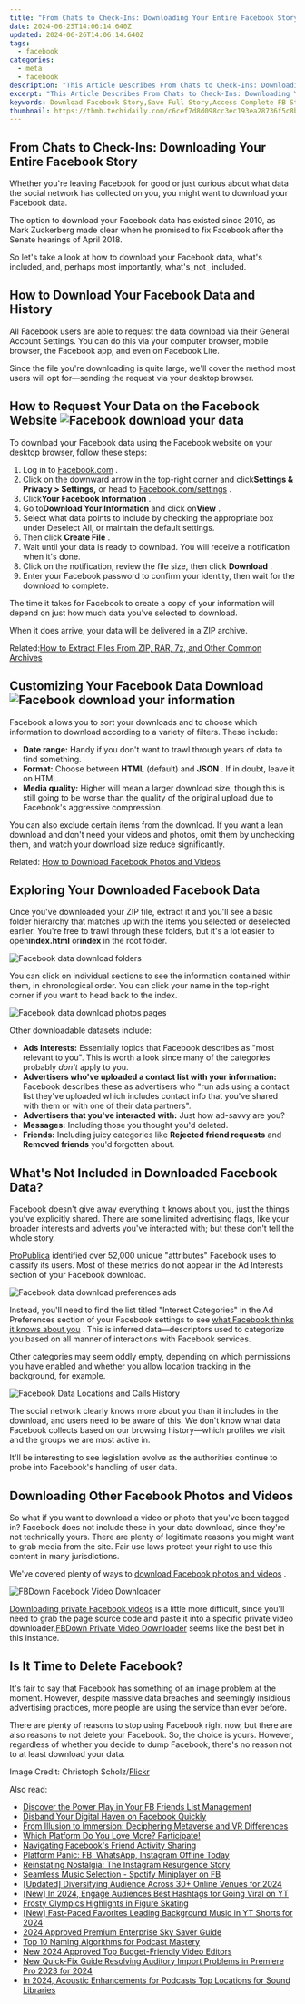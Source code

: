 ```yaml
---
title: "From Chats to Check-Ins: Downloading Your Entire Facebook Story"
date: 2024-06-25T14:06:14.640Z
updated: 2024-06-26T14:06:14.640Z
tags:
  - facebook
categories:
  - meta
  - facebook
description: "This Article Describes From Chats to Check-Ins: Downloading Your Entire Facebook Story"
excerpt: "This Article Describes From Chats to Check-Ins: Downloading Your Entire Facebook Story"
keywords: Download Facebook Story,Save Full Story,Access Complete FB Story,Collect Every Snapshot,Retrieve Entire Facebook Narrative,Get Whole Story Archive,Preserve All Story Elements
thumbnail: https://thmb.techidaily.com/c6cef7d8d098cc3ec193ea28736f5c8bb8a150dde0b8653330eff8897000d29a.jpeg
---
```


## From Chats to Check-Ins: Downloading Your Entire Facebook Story

 Whether you're leaving Facebook for good or just curious about what data the social network has collected on you, you might want to download your Facebook data.

 The option to download your Facebook data has existed since 2010, as Mark Zuckerberg made clear when he promised to fix Facebook after the Senate hearings of April 2018.

 So let's take a look at how to download your Facebook data, what's included, and, perhaps most importantly, what's_not_ included.

## How to Download Your Facebook Data and History

 All Facebook users are able to request the data download via their General Account Settings. You can do this via your computer browser, mobile browser, the Facebook app, and even on Facebook Lite.

 Since the file you're downloading is quite large, we'll cover the method most users will opt for—sending the request via your desktop browser.

## How to Request Your Data on the Facebook Website ![Facebook download your data](https://static1.makeuseofimages.com/wordpress/wp-content/uploads/2021/06/Facebook-download-your-data.png)

 To download your Facebook data using the Facebook website on your desktop browser, follow these steps:

1. Log in to [Facebook.com](http://www.facebook.com) .
2. Click on the downward arrow in the top-right corner and click**Settings & Privacy > Settings,** or head to [Facebook.com/settings](http://www.facebook.com/settings) .
3. Click**Your Facebook Information** .
4. Go to**Download Your Information** and click on**View** .
5. Select what data points to include by checking the appropriate box under Deselect All, or maintain the default settings.
6. Then click **Create File** .
7. Wait until your data is ready to download. You will receive a notification when it's done.
8. Click on the notification, review the file size, then click **Download** .
9. Enter your Facebook password to confirm your identity, then wait for the download to complete.

 The time it takes for Facebook to create a copy of your information will depend on just how much data you've selected to download.

When it does arrive, your data will be delivered in a ZIP archive.

 Related:[How to Extract Files From ZIP, RAR, 7z, and Other Common Archives](https://www.makeuseof.com/tag/extract-files-zip-rar-7z-common-archives/)

## Customizing Your Facebook Data Download ![Facebook download your information](https://static1.makeuseofimages.com/wordpress/wp-content/uploads/2021/06/Facebook-download-your-information-1.png)

 Facebook allows you to sort your downloads and to choose which information to download according to a variety of filters. These include:

* **Date range:** Handy if you don't want to trawl through years of data to find something.
* **Format:** Choose between **HTML** (default) and **JSON** . If in doubt, leave it on HTML.
* **Media quality:** Higher will mean a larger download size, though this is still going to be worse than the quality of the original upload due to Facebook's aggressive compression.

 You can also exclude certain items from the download. If you want a lean download and don't need your videos and photos, omit them by unchecking them, and watch your download size reduce significantly.

 Related: [How to Download Facebook Photos and Videos](https://www.makeuseof.com/tag/7-ways-to-download-facebook-photos-videos-that-actually-still-work-in-2016/)

## Exploring Your Downloaded Facebook Data

 Once you've downloaded your ZIP file, extract it and you'll see a basic folder hierarchy that matches up with the items you selected or deselected earlier. You're free to trawl through these folders, but it's a lot easier to open**index.html** or**index** in the root folder.

![Facebook data download folders](https://static1.makeuseofimages.com/wordpress/wp-content/uploads/2021/06/Facebook-data-download-folders.png)

 You can click on individual sections to see the information contained within them, in chronological order. You can click your name in the top-right corner if you want to head back to the index.

![Facebook data download photos pages](https://static1.makeuseofimages.com/wordpress/wp-content/uploads/2021/06/Facebook-data-download-photos-pages.png)

Other downloadable datasets include:

* **Ads Interests:** Essentially topics that Facebook describes as "most relevant to you". This is worth a look since many of the categories probably _don't_ apply to you.
* **Advertisers who've uploaded a contact list with your information:** Facebook describes these as advertisers who "run ads using a contact list they've uploaded which includes contact info that you've shared with them or with one of their data partners".
* **Advertisers that you've interacted with:** Just how ad-savvy are you?
* **Messages:** Including those you thought you'd deleted.
* **Friends:** Including juicy categories like **Rejected friend requests** and **Removed friends** you'd forgotten about.

## What's Not Included in Downloaded Facebook Data?

 Facebook doesn't give away everything it knows about you, just the things you've explicitly shared. There are some limited advertising flags, like your broader interests and adverts you've interacted with; but these don't tell the whole story.

[ProPublica](https://www.propublica.org/article/facebook-doesnt-tell-users-everything-it-really-knows-about-them) identified over 52,000 unique "attributes" Facebook uses to classify its users. Most of these metrics do not appear in the Ad Interests section of your Facebook download.

![Facebook data download preferences ads](https://static1.makeuseofimages.com/wordpress/wp-content/uploads/2021/06/Facebook-data-download-preferences-ads.png)

 Instead, you'll need to find the list titled "Interest Categories" in the Ad Preferences section of your Facebook settings to see [what Facebook thinks it knows about you](https://www.makeuseof.com/tag/what-facebook-knows-about-you/) . This is inferred data—descriptors used to categorize you based on all manner of interactions with Facebook services.

 Other categories may seem oddly empty, depending on which permissions you have enabled and whether you allow location tracking in the background, for example.

![Facebook Data Locations and Calls History](https://static1.makeuseofimages.com/wordpress/wp-content/uploads/2018/04/locations_calls_fb.jpg)

 The social network clearly knows more about you than it includes in the download, and users need to be aware of this. We don't know what data Facebook collects based on our browsing history—which profiles we visit and the groups we are most active in.

 It'll be interesting to see legislation evolve as the authorities continue to probe into Facebook's handling of user data.

## Downloading Other Facebook Photos and Videos

 So what if you want to download a video or photo that you've been tagged in? Facebook does not include these in your data download, since they're not technically yours. There are plenty of legitimate reasons you might want to grab media from the site. Fair use laws protect your right to use this content in many jurisdictions.

 We've covered plenty of ways to [download Facebook photos and videos](https://www.makeuseof.com/tag/7-ways-to-download-facebook-photos-videos-that-actually-still-work-in-2016/) .

![FBDown Facebook Video Downloader](https://static1.makeuseofimages.com/wordpress/wp-content/uploads/2018/04/fbdown.jpg)

[Downloading private Facebook videos](https://www.makeuseof.com/tag/download-private-facebook-videos/) is a little more difficult, since you'll need to grab the page source code and paste it into a specific private video downloader.[FBDown Private Video Downloader](https://www.fbdown.net/private-downloader.php) seems like the best bet in this instance.

## Is It Time to Delete Facebook?

 It's fair to say that Facebook has something of an image problem at the moment. However, despite massive data breaches and seemingly insidious advertising practices, more people are using the service than ever before.

 There are plenty of reasons to stop using Facebook right now, but there are also reasons to not delete your Facebook. So, the choice is yours. However, regardless of whether you decide to dump Facebook, there's no reason not to at least download your data.

 Image Credit: Christoph Scholz/[Flickr](https://www.flickr.com/photos/140988606@N08/25076399117/)


<ins class="adsbygoogle"
     style="display:block"
     data-ad-format="autorelaxed"
     data-ad-client="ca-pub-7571918770474297"
     data-ad-slot="1223367746"></ins>



<ins class="adsbygoogle"
     style="display:block"
     data-ad-client="ca-pub-7571918770474297"
     data-ad-slot="8358498916"
     data-ad-format="auto"
     data-full-width-responsive="true"></ins>

<span class="atpl-alsoreadstyle">Also read:</span>
<div><ul>
<li><a href="https://facebook.techidaily.com/discover-the-power-play-in-your-fb-friends-list-management/"><u>Discover the Power Play in Your FB Friends List Management</u></a></li>
<li><a href="https://facebook.techidaily.com/disband-your-digital-haven-on-facebook-quickly/"><u>Disband Your Digital Haven on Facebook Quickly</u></a></li>
<li><a href="https://facebook.techidaily.com/from-illusion-to-immersion-deciphering-metaverse-and-vr-differences/"><u>From Illusion to Immersion: Deciphering Metaverse and VR Differences</u></a></li>
<li><a href="https://facebook.techidaily.com/1719148962192-which-platform-do-you-love-more-participate/"><u>Which Platform Do You Love More? Participate!</u></a></li>
<li><a href="https://facebook.techidaily.com/navigating-facebooks-friend-activity-sharing/"><u>Navigating Facebook's Friend Activity Sharing</u></a></li>
<li><a href="https://facebook.techidaily.com/platform-panic-fb-whatsapp-instagram-offline-today/"><u>Platform Panic: FB, WhatsApp, Instagram Offline Today</u></a></li>
<li><a href="https://facebook.techidaily.com/reinstating-nostalgia-the-instagram-resurgence-story/"><u>Reinstating Nostalgia: The Instagram Resurgence Story</u></a></li>
<li><a href="https://facebook.techidaily.com/seamless-music-selection-spotify-miniplayer-on-fb/"><u>Seamless Music Selection - Spotify Miniplayer on FB</u></a></li>
<li><a href="https://facebook-video-footage.techidaily.com/updated-diversifying-audience-across-30plus-online-venues-for-2024/"><u>[Updated] Diversifying Audience Across 30+ Online Venues for 2024</u></a></li>
<li><a href="https://facebook-video-share.techidaily.com/new-in-2024-engage-audiences-best-hashtags-for-going-viral-on-yt/"><u>[New] In 2024, Engage Audiences  Best Hashtags for Going Viral on YT</u></a></li>
<li><a href="https://extra-resources.techidaily.com/frosty-olympics-highlights-in-figure-skating/"><u>Frosty Olympics  Highlights in Figure Skating</u></a></li>
<li><a href="https://eaxpv-info.techidaily.com/new-fast-paced-favorites-leading-background-music-in-yt-shorts-for-2024/"><u>[New] Fast-Paced Favorites  Leading Background Music in YT Shorts for 2024</u></a></li>
<li><a href="https://extra-support.techidaily.com/2024-approved-premium-enterprise-sky-saver-guide/"><u>2024 Approved  Premium Enterprise Sky Saver Guide</u></a></li>
<li><a href="https://extra-tips.techidaily.com/top-10-naming-algorithms-for-podcast-mastery/"><u>Top 10 Naming Algorithms for Podcast Mastery</u></a></li>
<li><a href="https://video-content-creator.techidaily.com/new-2024-approved-top-budget-friendly-video-editors/"><u>New 2024 Approved Top Budget-Friendly Video Editors</u></a></li>
<li><a href="https://sound-tweaking.techidaily.com/new-quick-fix-guide-resolving-auditory-import-problems-in-premiere-pro-2023-for-2024/"><u>New Quick-Fix Guide Resolving Auditory Import Problems in Premiere Pro 2023 for 2024</u></a></li>
<li><a href="https://sound-tweaking.techidaily.com/in-2024-acoustic-enhancements-for-podcasts-top-locations-for-sound-libraries/"><u>In 2024, Acoustic Enhancements for Podcasts Top Locations for Sound Libraries</u></a></li>
</ul></div>
